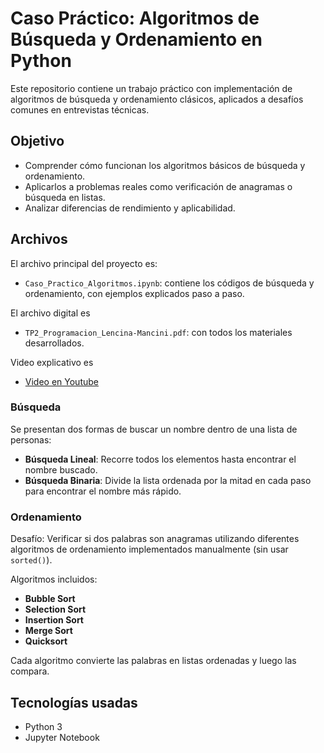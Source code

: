 # Caso Práctico: Algoritmos de Búsqueda y Ordenamiento en Python

Este repositorio contiene un trabajo práctico con implementación de algoritmos de búsqueda y ordenamiento clásicos, aplicados a desafíos comunes en entrevistas técnicas.

##  Objetivo

- Comprender cómo funcionan los algoritmos básicos de búsqueda y ordenamiento.
- Aplicarlos a problemas reales como verificación de anagramas o búsqueda en listas.
- Analizar diferencias de rendimiento y aplicabilidad.

##  Archivos

El archivo principal del proyecto es:

- `Caso_Practico_Algoritmos.ipynb`: contiene los códigos de búsqueda y ordenamiento, con ejemplos explicados paso a paso.

El archivo digital es
- `TP2_Programacion_Lencina-Mancini.pdf`: con todos los materiales desarrollados.

Video explicativo es
- [Video en Youtube](https://youtu.be/YFDvKe6xfVk?si=3tvAGMB2Mmns7shE{target="_blank"}) 
  
###  Búsqueda

Se presentan dos formas de buscar un nombre dentro de una lista de personas:

- **Búsqueda Lineal**: Recorre todos los elementos hasta encontrar el nombre buscado.
- **Búsqueda Binaria**: Divide la lista ordenada por la mitad en cada paso para encontrar el nombre más rápido.

### Ordenamiento

Desafío: Verificar si dos palabras son anagramas utilizando diferentes algoritmos de ordenamiento implementados manualmente (sin usar `sorted()`).

Algoritmos incluidos:

- **Bubble Sort**
- **Selection Sort**
- **Insertion Sort**
- **Merge Sort**
- **Quicksort**

Cada algoritmo convierte las palabras en listas ordenadas y luego las compara.

## Tecnologías usadas

- Python 3
- Jupyter Notebook




